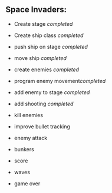 Space Invaders:
--------------------------------

- Create stage *completed*
- Create ship class *completed*
- push ship on stage *completed*
- move ship *completed*
- create enemies *completed* 
- program enemy movement*completed*
- add enemy to stage *completed*
- add shooting *completed*


- kill enemies 
- improve bullet tracking
- enemy attack
- bunkers
- score
- waves 
- game over
